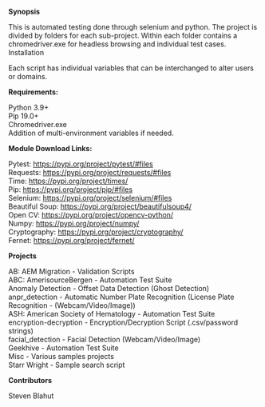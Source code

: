 <b>Synopsis</b>

This is automated testing done through selenium and python. The project is divided by folders for each sub-project. Within each folder contains a chromedriver.exe for headless browsing and individual test cases.
Installation

Each script has individual variables that can be interchanged to alter users or domains.

<b>Requirements:</b>

Python 3.9+<br>
Pip 19.0+<br>
Chromedriver.exe<br>
Addition of multi-environment variables if needed.<br>

<b>Module Download Links:</b>

Pytest: https://pypi.org/project/pytest/#files<br>
Requests: https://pypi.org/project/requests/#files<br>
Time: https://pypi.org/project/times/<br>
Pip: https://pypi.org/project/pip/#files<br>
Selenium: https://pypi.org/project/selenium/#files<br>
Beautiful Soup: https://pypi.org/project/beautifulsoup4/<br>
Open CV: https://pypi.org/project/opencv-python/<br>
Numpy: https://pypi.org/project/numpy/<br>
Cryptography: https://pypi.org/project/cryptography/<br>
Fernet: https://pypi.org/project/fernet/<br>

<b>Projects</b>

AB: AEM Migration - Validation Scripts<br>
ABC: AmerisourceBergen - Automation Test Suite<br>
Anomaly Detection - Offset Data Detection (Ghost Detection)<br>
anpr_detection - Automatic Number Plate Recognition (License Plate Recognition - (Webcam/Video/Image))<br>
ASH: American Society of Hematology - Automation Test Suite<br>
encryption-decryption - Encryption/Decryption Script (.csv/password strings)<br>
facial_detection - Facial Detection (Webcam/Video/Image)<br>
Geekhive - Automation Test Suite<br>
Misc - Various samples projects<br>
Starr Wright - Sample search script<br>

<b>Contributors</b>

Steven Blahut
